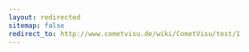 ```yaml
---
layout: redirected
sitemap: false
redirect_to: http://www.cometvisu.de/wiki/CometVisu/test/1
---
```


